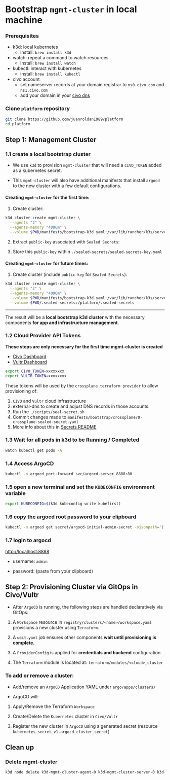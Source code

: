 # Bootstrap `mgmt-cluster` in local machine

### Prerequisites

- k3d: local kubernetes
    - install: `brew install k3d`
- watch: repeat a command to watch resources
    - install: `brew install watch`
- kubectl: interact with kubernetes
    - install: `brew install kubectl`
- civo account
    - set nameserver records at your domain registrar to `ns0.civo.com` and `ns1.civo.com`
    - add your domain in your [civo dns](https://dashboard.civo.com/dns)

### Clone `platform` repository

```sh
git clone https://github.com/juanroldan1989/platform
cd platform
```

## Step 1: Management Cluster

### 1.1 create a local bootstrap cluster

- We use `k3d` to provision `mgmt-cluster` that will need a `CIVO_TOKEN` added as a kubernetes secret.

- This `mgmt-cluster` will also have additional manifests that install `argocd` to the new cluster with a few default configurations.

#### Creating `mgmt-cluster` for the first time:

1. Create cluster:

```sh
k3d cluster create mgmt-cluster \
  --agents "2" \
  --agents-memory "4096m" \
  --volume $PWD/manifests/bootstrap-k3d.yaml:/var/lib/rancher/k3s/server/manifests/bootstrap-k3d.yaml
```

2. Extract `public-key` associated with `Sealed Secrets`:

3. Store this `public-key` within `./sealed-secrets/sealed-secrets-key.yaml`

#### Creating `mgmt-cluster` for future times:

1. Create cluster (include `public key` for `Sealed Secrets`):

```sh
k3d cluster create mgmt-cluster \
  --agents "2" \
  --agents-memory "4096m" \
  --volume $PWD/manifests/bootstrap-k3d.yaml:/var/lib/rancher/k3s/server/manifests/bootstrap-k3d.yaml \
  --volume $PWD/.sealed-secrets:/platform/.sealed-secrets
```

------

The result will be a **local bootstrap k3d cluster** with the necessary components **for app and infrastructure management**.

### 1.2 Cloud Provider API Tokens

**These steps are only necessary for the first time mgmt-cluster is created**

- [Civo Dashboard](https://dashboard.civo.com/security)
- [Vultr Dashboard](https://my.vultr.com/settings/#settingsapi)

```sh
export CIVO_TOKEN=xxxxxxxx
export VULTR_TOKEN=xxxxxxxx
```

These tokens will be used by the `crossplane terraform provider` to allow provisioning of:

1. `CIVO` and `Vultr` cloud infrastructure
2. external-dns to create and adjust DNS records in those accounts.
3. Run the `./scripts/seal-secret.sh`
4. Commit changes made to `manifests/bootstrap/crossplane/0-crossplane-sealed-secret.yaml`
5. More info about this in [Secrets README](/secrets.md)

### 1.3 Wait for all pods in k3d to be Running / Completed

```sh
watch kubectl get pods -A
```

### 1.4 Access ArgoCD

```sh
kubectl -n argocd port-forward svc/argocd-server 8888:80
```

### 1.5 open a new terminal and set the `KUBECONFIG` environment variable

```sh
export KUBECONFIG=$(k3d kubeconfig write kubefirst)
```

### 1.6 copy the argocd root password to your clipboard

```sh
kubectl -n argocd get secret/argocd-initial-admin-secret -ojsonpath='{.data.password}' | base64 -D | pbcopy
```

### 1.7 login to argocd

[http://localhost:8888](http://localhost:8888)

- username: `admin`

- password: (paste from your clipboard)

## Step 2: Provisioning Cluster via GitOps in Civo/Vultr

- After `ArgoCD` is running, the following steps are handled declaratively via GitOps:

1. A `Workspace` resource in `registry/clusters/<name>/workspace.yaml` provisions a new cluster using `Terraform`.

2. A `wait.yaml` job ensures other components **wait until provisioning is complete.**

3. A `ProviderConfig` is applied for **credentials and backend** configuration.

4. The `Terraform` module is located at: `terraform/modules/<cloud>_cluster`

### To add or remove a cluster:

- Add/remove an `ArgoCD` Application YAML under `argo/apps/clusters/`

- ArgoCD will:

1. Apply/Remove the Terraform `Workspace`

2. Create/Delete the `Kubernetes` cluster in `Civo/Vultr`

3. Register the new cluster in `ArgoCD` using a generated secret (resource `kubernetes_secret_v1.argocd_cluster_secret`)

## Clean up

### Delete mgmt-cluster

```bash
k3d node delete k3d-mgmt-cluster-agent-0 k3d-mgmt-cluster-server-0 k3d-mgmt-cluster-serverlb k3d-mgmt-cluster-tools
```
